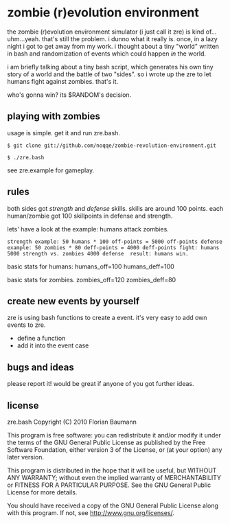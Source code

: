 zombie (r)evolution environment 
================================

the zombie (r)evolution environment simulator (i just call it zre) is kind of... uhm...yeah. 
that's still the problem. i dunno what it really is. once, in a lazy night i got to 
get away from my work. i thought about a tiny "world" written in bash and randomization of events
which could happen _in_ the world. 

i am briefly talking about a tiny bash script, which generates his own tiny
story of a world and the battle of two "sides". so i wrote up the zre to 
let humans fight against zombies. that's it. 

who's gonna win? its $RANDOM's decision. 

playing with zombies
--------------------

usage is simple. get it and run zre.bash.

`$ git clone git://github.com/noqqe/zombie-revolution-environment.git`

`$ ./zre.bash`

see zre.example for gameplay.

rules
-----

both sides got _strength_ and _defense_ skills. 
skills are around 100 points. each human/zombie got 100 skillpoints in
defense and strength. 

lets' have a look at the example: humans attack zombies.

`strength example: 50 humans * 100 off-points = 5000 off-points
defense example: 50 zombies * 80 deff-points = 4000 deff-points
fight: humans 5000 strength vs. zombies 4000 defense 
result: humans win.`

basic stats for humans:
humans_off=100
humans_deff=100

basic stats for zombies.
zombies_off=120
zombies_deff=80

create new events by yourself
-----------------------------

zre is using bash functions to create a event. it's very easy to
add own events to zre. 

 * define a function 
 * add it into the event case

bugs and ideas
-------------

please report it! would be great if anyone of you got further ideas.

license
-------
zre.bash  Copyright (C) 2010  Florian Baumann

This program is free software: you can redistribute it and/or modify
it under the terms of the GNU General Public License as published by
the Free Software Foundation, either version 3 of the License, or
(at your option) any later version.

This program is distributed in the hope that it will be useful,
but WITHOUT ANY WARRANTY; without even the implied warranty of
MERCHANTABILITY or FITNESS FOR A PARTICULAR PURPOSE.  See the
GNU General Public License for more details.

You should have received a copy of the GNU General Public License
along with this program.  If not, see <http://www.gnu.org/licenses/>.

